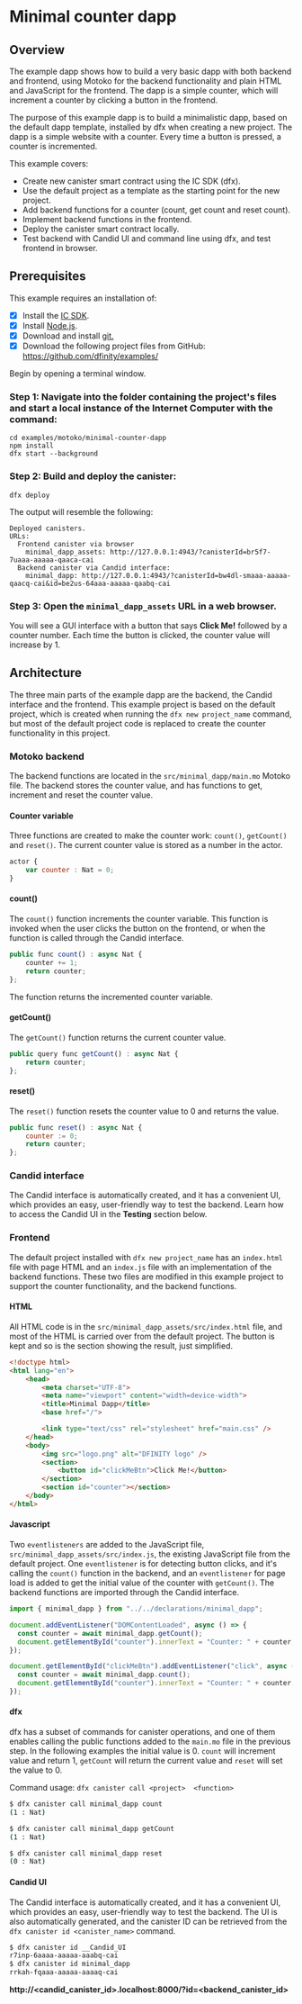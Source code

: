 # Minimal counter dapp

## Overview

The example dapp shows how to build a very basic dapp with both backend and frontend, using Motoko for the backend functionality and plain HTML and JavaScript for the frontend. The dapp is a simple counter, which will increment a counter by clicking a button in the frontend.

The purpose of this example dapp is to build a minimalistic dapp, based on the default dapp template, installed by dfx when creating a new project. The dapp is a simple website with a counter. Every time a button is pressed, a counter is incremented.

This example covers:

- Create new canister smart contract using the IC SDK (dfx).
- Use the default project as a template as the starting point for the new project.
- Add backend functions for a counter (count, get count and reset count).
- Implement backend functions in the frontend.
- Deploy the canister smart contract locally.
- Test backend with Candid UI and command line using dfx, and test frontend in browser.

## Prerequisites

This example requires an installation of:

- [x] Install the [IC SDK](https://internetcomputer.org/docs/current/developer-docs/setup/install/index.mdx).
- [x] Install [Node.js](https://nodejs.org/en/download/).
- [x] Download and install [git.](https://git-scm.com/downloads)
- [x] Download the following project files from GitHub: https://github.com/dfinity/examples/

Begin by opening a terminal window.

### Step 1: Navigate into the folder containing the project's files and start a local instance of the Internet Computer with the command:

```
cd examples/motoko/minimal-counter-dapp
npm install
dfx start --background
```

### Step 2: Build and deploy the canister:

```
dfx deploy
```

The output will resemble the following:

```
Deployed canisters.
URLs:
  Frontend canister via browser
    minimal_dapp_assets: http://127.0.0.1:4943/?canisterId=br5f7-7uaaa-aaaaa-qaaca-cai
  Backend canister via Candid interface:
    minimal_dapp: http://127.0.0.1:4943/?canisterId=bw4dl-smaaa-aaaaa-qaacq-cai&id=be2us-64aaa-aaaaa-qaabq-cai
```

### Step 3: Open the `minimal_dapp_assets` URL in a web browser.

You will see a GUI interface with a button that says **Click Me!** followed by a counter number. Each time the button is clicked, the counter value will increase by 1. 

## Architecture
The three main parts of the example dapp are the backend, the Candid interface and the frontend. This example project is based on the default project, which is created when running the `dfx new project_name` command, but most of the default project code is replaced to create the counter functionality in this project.

### Motoko backend
The backend functions are located in the `src/minimal_dapp/main.mo` Motoko file. The backend stores the counter value, and has functions to get, increment and reset the counter value.


#### Counter variable
Three functions are created to make the counter work: `count()`, `getCount()` and `reset()`. The current counter value is stored as a number in the actor.


```javascript
actor {
    var counter : Nat = 0;
}
```

#### count()
The `count()` function increments the counter variable. This function is invoked when the user clicks the button on the frontend, or when the function is called through the Candid interface.

```javascript
public func count() : async Nat {
    counter += 1;
    return counter;
};
```

The function returns the incremented counter variable.

#### getCount()
The `getCount()` function returns the current counter value.

```javascript
public query func getCount() : async Nat {
    return counter;
};
```

#### reset()
The `reset()` function resets the counter value to 0 and returns the value.

```javascript
public func reset() : async Nat {
    counter := 0;
    return counter;
};
```

### Candid interface
The Candid interface is automatically created, and it has a convenient UI, which provides an easy, user-friendly way to test the backend. Learn how to access the Candid UI in the **Testing** section below. 

### Frontend
The default project installed with `dfx new project_name` has an `index.html` file with page HTML and an `index.js` file with an implementation of the backend functions. These two files are modified in this example project to support the counter functionality, and the backend functions.

#### HTML
All HTML code is in the `src/minimal_dapp_assets/src/index.html` file, and most of the HTML is carried over from the default project. The button is kept and so is the section showing the result, just simplified.

```html
<!doctype html>
<html lang="en">
    <head>
        <meta charset="UTF-8">
        <meta name="viewport" content="width=device-width">
        <title>Minimal Dapp</title>
        <base href="/">

        <link type="text/css" rel="stylesheet" href="main.css" />
    </head>
    <body>
        <img src="logo.png" alt="DFINITY logo" />
        <section>
            <button id="clickMeBtn">Click Me!</button>
        </section>
        <section id="counter"></section>
    </body>
</html>
```

#### Javascript
Two `eventlisteners` are added to the JavaScript file, `src/minimal_dapp_assets/src/index.js`, the existing JavaScript file from the default project. One `eventlistener` is for detecting button clicks, and it's calling the `count()` function in the backend, and an `eventlistener` for page load is added to get the initial value of the counter with `getCount()`. The backend functions are imported through the Candid interface.

```javascript
import { minimal_dapp } from "../../declarations/minimal_dapp";

document.addEventListener("DOMContentLoaded", async () => {
  const counter = await minimal_dapp.getCount();
  document.getElementById("counter").innerText = "Counter: " + counter;
});

document.getElementById("clickMeBtn").addEventListener("click", async () => {
  const counter = await minimal_dapp.count();
  document.getElementById("counter").innerText = "Counter: " + counter;
});
```

#### dfx
dfx has a subset of commands for canister operations, and one of them enables calling the public functions added to the `main.mo` file in the previous step. In the following examples the initial value is 0. `count` will increment value and return 1, `getCount` will return the current value and `reset` will set the value to 0.

Command usage: `dfx canister call <project>  <function>`

```bash
$ dfx canister call minimal_dapp count
(1 : Nat)
```

```bash
$ dfx canister call minimal_dapp getCount
(1 : Nat)
```

```bash
$ dfx canister call minimal_dapp reset
(0 : Nat)
```

#### Candid UI
The Candid interface is automatically created, and it has a convenient UI, which provides an easy, user-friendly way to test the backend. The UI is also automatically generated, and the canister ID can be retrieved from the `dfx canister id <canister_name>` command.

```bash
$ dfx canister id __Candid_UI
r7inp-6aaaa-aaaaa-aaabq-cai
$ dfx canister id minimal_dapp
rrkah-fqaaa-aaaaa-aaaaq-cai
```

**http://<candid_canister_id>.localhost:8000/?id=<backend_canister_id>**

